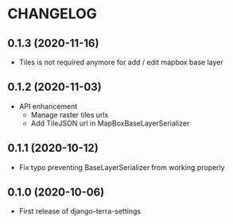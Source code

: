 CHANGELOG
=========

0.1.3          (2020-11-16)
---------------------------

* Tiles is not required anymore for add / edit mapbox base layer


0.1.2          (2020-11-03)
---------------------------

* API enhancement
  * Manage raster tiles urls
  * Add TileJSON url in MapBoxBaseLayerSerializer


0.1.1          (2020-10-12)
---------------------------

* Fix typo preventing BaseLayerSerializer from working properly


0.1.0          (2020-10-06)
---------------------------

* First release of django-terra-settings
